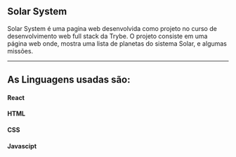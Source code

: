 <h2>Solar System</h2>
Solar System é uma pagina web desenvolvida como projeto no curso de desenvolvimento web full stack da Trybe.
O projeto consiste em uma página web onde, mostra uma lista de planetas do sistema Solar, e algumas missões.

---

<h2>As Linguagens usadas são:</h2>
<h4>React</h4>
<h4>HTML</h4>
<h4>CSS</h4>
<h4>Javascipt</h4>
